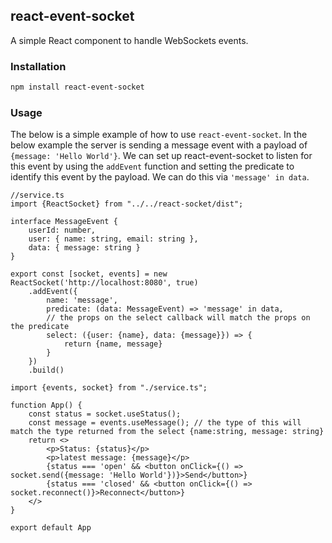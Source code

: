 ## react-event-socket

A simple React component to handle WebSockets events.

### Installation

```bash
npm install react-event-socket
```

### Usage
The below is a simple example of how to use `react-event-socket`.
In the below example the server is sending a message event with a payload of `{message: 'Hello World'}`.
We can set up react-event-socket to listen for this event by using the `addEvent` function and setting the predicate to identify this event by the payload. We can do this via `'message' in data`.
```tsx
//service.ts
import {ReactSocket} from "../../react-socket/dist";

interface MessageEvent {
    userId: number,
    user: { name: string, email: string },
    data: { message: string }
}

export const [socket, events] = new ReactSocket('http://localhost:8080', true)
    .addEvent({
        name: 'message',
        predicate: (data: MessageEvent) => 'message' in data,
        // the props on the select callback will match the props on the predicate
        select: ({user: {name}, data: {message}}) => {
            return {name, message}
        }
    })
    .build()
```

```tsx
import {events, socket} from "./service.ts";

function App() {
    const status = socket.useStatus();
    const message = events.useMessage(); // the type of this will match the type returned from the select {name:string, message: string}
    return <>
        <p>Status: {status}</p>
        <p>latest message: {message}</p>
        {status === 'open' && <button onClick={() => socket.send({message: 'Hello World'})}>Send</button>}
        {status === 'closed' && <button onClick={() => socket.reconnect()}>Reconnect</button>}
    </>
}

export default App
```